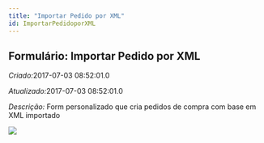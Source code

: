 ```yaml
---
title: "Importar Pedido por XML"
id: ImportarPedidoporXML
---
```

<div id="d118339e1" class="section chapter">

<div class="titlepage">

<div>

<div>

## Formulário: Importar Pedido por XML

</div>

</div>

</div>

<span class="emphasis"> *Criado:*</span>2017-07-03 08:52:01.0

<span class="emphasis">*Atualizado:*</span>2017-07-03 08:52:01.0

<span class="emphasis"> *Descrição:* </span>Form personalizado que cria
pedidos de compra com base em XML importado

![](/img/manual/ImportarPedidoporXML.png)

</div>
